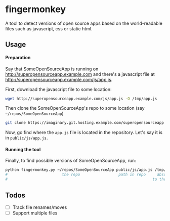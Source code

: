 # fingermonkey

A tool to detect versions of open source apps based on the world-readable files such as javascript, css or static html.

## Usage

#### Preparation
Say that SomeOpenSourceApp is running on http://superopensourceapp.example.com and there's a javascript file at http://superopensourceapp.example.com/js/app.js.

First, download the javascript file to some location:
```bash
wget http://superopensourceapp.example.com/js/app.js -O /tmp/app.js
```

Then clone the SomeOpenSourceApp's repo to some location (say `~/repos/SomeOpenSourceApp`)

```bash
git clone https://imaginary.git.hosting.example.com/superopensourceapp ~/repos/SomeOpenSourceApp
```

Now, go find where the `app.js` file is located in the repository. Let's say it is in `public/js/app.js`.

#### Running the tool
Finally, to find possible versions of SomeOpenSourceApp, run:
```bash
python fingermonkey.py ~/repos/SomeOpenSourceApp public/js/app.js /tmp/app.js
#                        the repo                 path in repo     absolute path 
#                                                                to the downloaded file
```

## Todos
- [ ] Track file renames/moves
- [ ] Support multiple files